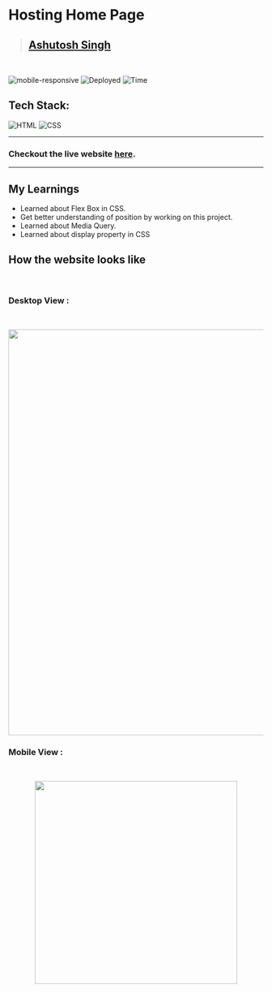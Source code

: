 # Hosting Home Page

> ## [Ashutosh Singh]()

<br/>

![mobile-responsive](https://img.shields.io/badge/Mobile%20Responsive-Yes-green)
![Deployed](https://img.shields.io/badge/Deployed-Yes-green)
![Time](https://img.shields.io/badge/Time%20Taken-2.5hrs-green)

## Tech Stack:

![HTML](https://img.shields.io/badge/html-3670A0?style=for-the-badge&logo=html5&logoColor=white)
![CSS](https://img.shields.io/badge/CSS-%234ea94b.svg?style=for-the-badge&logo=css3&logoColor=white)

---

### Checkout the live website [here](http://hosting-page.vercel.app/).

---

## My Learnings

- Learned about Flex Box in CSS.
- Get better understanding of position by working on this project.
- Learned about Media Query.
- Learned about display property in CSS

## How the website looks like

<br>

### Desktop View :

<br>
<p align="center">
<img src="./asset/laptop.gif"  width=800px>
</p>

### Mobile View :

<br>
<p align="center">
<img src="./asset/mobile.gif" width=400px>
</p>
